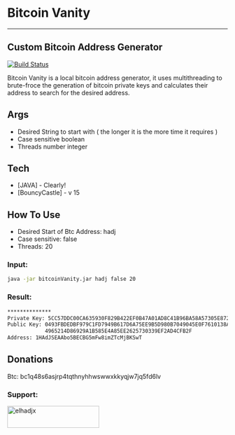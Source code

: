 # Bitcoin Vanity

---

## Custom Bitcoin Address Generator


[![Build Status](https://travis-ci.org/joemccann/dillinger.svg?branch=master)](https://travis-ci.org/joemccann/dillinger)

Bitcoin Vanity is a local bitcoin address generator, it uses multithreading to 
brute-froce the generation of bitcoin private keys and calculates their address
to search for the desired address.


## Args

- Desired String to start with ( the longer it is the more time it requires )
- Case sensitive boolean
- Threads number integer



## Tech

- [JAVA] - Clearly!
- [BouncyCastle] - v 15

## How To Use
- Desired Start of Btc Address: hadj
- Case sensitive: false
- Threads: 20
### Input:
```sh
java -jar bitcoinVanity.jar hadj false 20
```
### Result:
```sh
**************
Private Key: 5CC57DDC00CA635930F829B422EF0B47A01AD8C41B96BA58A57305E872CC243C
Public Key: 0493FBDEDBF979C1FD7949B617D6A75EE9B5D980B7049045E0F7610138AC4D8DBDA16618B86B52D5FFB
            4965214D86929A1B585E4A85EE2625730339EF2AD4CFB2F
Address: 1HAdJSEAAbo5BECBG5mFw8imZTcMjBKSwT
```


## Donations
Btc: bc1q48s6asjrp4tqthnyhhwswwxkkyqjw7jq5fd6lv

<h3 align="left">Support:</h3>
<p><a href="https://www.buymeacoffee.com/elhadjx"> <img align="left" src="https://cdn.buymeacoffee.com/buttons/v2/default-yellow.png" height="50" width="210" alt="elhadjx" /></a></p><br><br>
